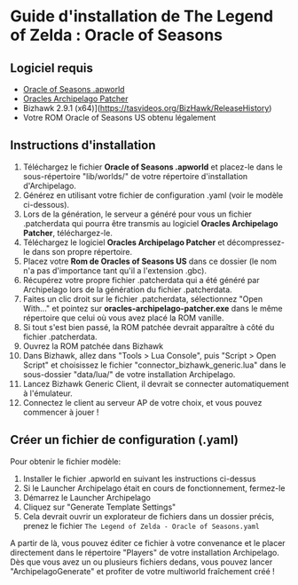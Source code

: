 # Guide d'installation de The Legend of Zelda : Oracle of Seasons

## Logiciel requis

- [Oracle of Seasons .apworld](https://github.com/Dinopony/Archipelago/releases/latest)
- [Oracles Archipelago Patcher](https://github.com/Dinopony/oracles-archipelago-patcher/releases/latest)
- Bizhawk 2.9.1 (x64)](https://tasvideos.org/BizHawk/ReleaseHistory)
- Votre ROM Oracle of Seasons US obtenu légalement

## Instructions d'installation

1. Téléchargez le fichier **Oracle of Seasons .apworld** et placez-le dans le sous-répertoire "lib/worlds/" de votre répertoire d'installation d'Archipelago.
2. Générez en utilisant votre fichier de configuration .yaml (voir le modèle ci-dessous).
3. Lors de la génération, le serveur a généré pour vous un fichier .patcherdata qui pourra être transmis au logiciel **Oracles Archipelago Patcher**, téléchargez-le.
4. Téléchargez le logiciel **Oracles Archipelago Patcher** et décompressez-le dans son propre répertoire.
5. Placez votre **Rom de Oracles of Seasons US** dans ce dossier (le nom n'a pas d'importance tant qu'il a l'extension .gbc).
6. Récupérez votre propre fichier .patcherdata qui a été généré par Archipelago lors de la génération du fichier .patcherdata.
7. Faites un clic droit sur le fichier .patcherdata, sélectionnez "Open With..." et pointez sur **oracles-archipelago-patcher.exe** dans le même répertoire que celui où vous avez placé la ROM vanille.
8. Si tout s'est bien passé, la ROM patchée devrait apparaître à côté du fichier .patcherdata.
9. Ouvrez la ROM patchée dans Bizhawk
10. Dans Bizhawk, allez dans "Tools > Lua Console", puis "Script > Open Script" et choisissez le fichier "connector_bizhawk_generic.lua" dans le sous-dossier "data/lua/" de votre installation Archipelago. 
11. Lancez Bizhawk Generic Client, il devrait se connecter automatiquement à l'émulateur.
12. Connectez le client au serveur AP de votre choix, et vous pouvez commencer à jouer !

## Créer un fichier de configuration (.yaml)

Pour obtenir le fichier modèle:
1. Installer le fichier .apworld en suivant les instructions ci-dessus
2. Si le Launcher Archipelago était en cours de fonctionnement, fermez-le
3. Démarrez le Launcher Archipelago
4. Cliquez sur "Generate Template Settings"
5. Cela devrait ouvrir un explorateur de fichiers dans un dossier précis, prenez le fichier `The Legend of Zelda - Oracle of Seasons.yaml`

A partir de là, vous pouvez éditer ce fichier à votre convenance et le placer directement dans le répertoire "Players" de votre installation Archipelago.
Dès que vous avez un ou plusieurs fichiers dedans, vous pouvez lancer "ArchipelagoGenerate" et profiter de votre multiworld fraîchement créé ! 